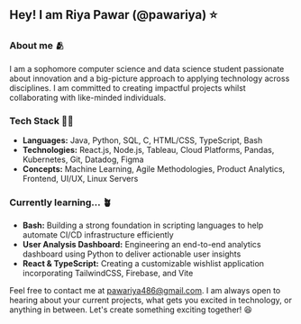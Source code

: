 ## Hey! I am Riya Pawar (@pawariya) ⭐

### About me 🫂

I am a sophomore computer science and data science student passionate about innovation and a big-picture approach to applying technology across disciplines. I am committed to creating impactful projects whilst collaborating with like-minded individuals.

### Tech Stack 👩‍💻
* **Languages:** Java, Python, SQL, C, HTML/CSS, TypeScript, Bash
* **Technologies:** React.js, Node.js, Tableau, Cloud Platforms, Pandas, Kubernetes, Git, Datadog, Figma
* **Concepts:** Machine Learning, Agile Methodologies, Product Analytics, Frontend, UI/UX, Linux Servers

### Currently learning... 🪴
* **Bash:** Building a strong foundation in scripting languages to help automate CI/CD infrastructure efficiently
* **User Analysis Dashboard:** Engineering an end-to-end analytics dashboard using Python to deliver actionable user insights
* **React & TypeScript:** Creating a customizable wishlist application incorporating TailwindCSS, Firebase, and Vite

Feel free to contact me at pawariya486@gmail.com. I am always open to hearing about your current projects, what gets you excited in technology, or anything in between. Let's create something exciting together! 😆
<!--

-->
